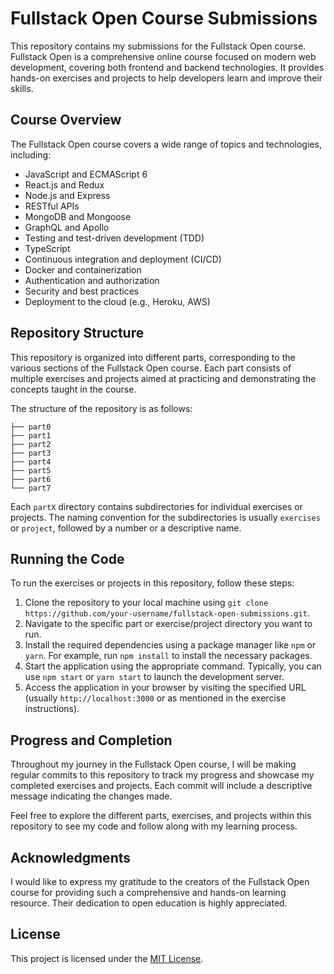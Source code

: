 # Fullstack Open Course Submissions

This repository contains my submissions for the Fullstack Open course. Fullstack Open is a comprehensive online course focused on modern web development, covering both frontend and backend technologies. It provides hands-on exercises and projects to help developers learn and improve their skills.

## Course Overview

The Fullstack Open course covers a wide range of topics and technologies, including:

- JavaScript and ECMAScript 6
- React.js and Redux
- Node.js and Express
- RESTful APIs
- MongoDB and Mongoose
- GraphQL and Apollo
- Testing and test-driven development (TDD)
- TypeScript
- Continuous integration and deployment (CI/CD)
- Docker and containerization
- Authentication and authorization
- Security and best practices
- Deployment to the cloud (e.g., Heroku, AWS)

## Repository Structure

This repository is organized into different parts, corresponding to the various sections of the Fullstack Open course. Each part consists of multiple exercises and projects aimed at practicing and demonstrating the concepts taught in the course.

The structure of the repository is as follows:

```
├── part0
├── part1
├── part2
├── part3
├── part4
├── part5
├── part6
└── part7
```

Each `partX` directory contains subdirectories for individual exercises or projects. The naming convention for the subdirectories is usually `exercises` or `project`, followed by a number or a descriptive name.

## Running the Code

To run the exercises or projects in this repository, follow these steps:

1. Clone the repository to your local machine using `git clone https://github.com/your-username/fullstack-open-submissions.git`.
2. Navigate to the specific part or exercise/project directory you want to run.
3. Install the required dependencies using a package manager like `npm` or `yarn`. For example, run `npm install` to install the necessary packages.
4. Start the application using the appropriate command. Typically, you can use `npm start` or `yarn start` to launch the development server.
5. Access the application in your browser by visiting the specified URL (usually `http://localhost:3000` or as mentioned in the exercise instructions).

## Progress and Completion

Throughout my journey in the Fullstack Open course, I will be making regular commits to this repository to track my progress and showcase my completed exercises and projects. Each commit will include a descriptive message indicating the changes made.

Feel free to explore the different parts, exercises, and projects within this repository to see my code and follow along with my learning process.

## Acknowledgments

I would like to express my gratitude to the creators of the Fullstack Open course for providing such a comprehensive and hands-on learning resource. Their dedication to open education is highly appreciated.

## License

This project is licensed under the [MIT License](LICENSE.md).
